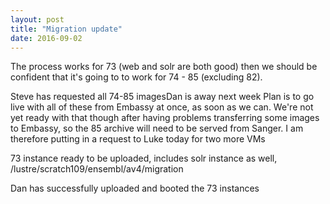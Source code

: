 ```yaml
---
layout: post
title: "Migration update"
date: 2016-09-02
---
```


The process works for 73 (web and solr are both good) then we should be confident that it's going to to work for 74 - 85 (excluding 82).

Steve has requested all 74-85 imagesDan is away next week 
Plan is to go live with all of these from Embassy at once, as soon as we can. We're not yet ready with that though after having problems transferring some images to Embassy, so the 85 archive will need to be served from Sanger. I am therefore putting in a request to Luke today for two more VMs 

73 instance ready to be uploaded, includes solr instance as well, /lustre/scratch109/ensembl/av4/migration

Dan has successfully uploaded and booted the 73 instances

